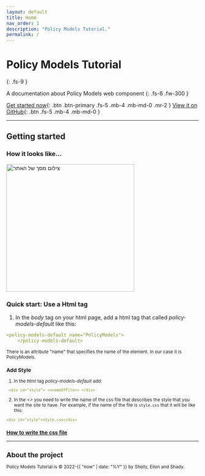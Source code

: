 ```yaml
---
layout: default
title: Home
nav_order: 1
description: "Policy Models Tutorial."
permalink: /
---
```


# Policy Models Tutorial
{: .fs-9 }

A documentation about Policy Models web component
{: .fs-6 .fw-300 }

[Get started now](#getting-started){: .btn .btn-primary .fs-5 .mb-4 .mb-md-0 .mr-2 } [View it on GitHub](https://github.com/EilonBenIshay/PolicyModelsProjectFrontend2022){: .btn .fs-5 .mb-4 .mb-md-0 }

---

## Getting started

### How it looks like...

<img width="335" alt="צילום מסך של האתר" src="https://user-images.githubusercontent.com/48415128/158069121-13250618-4f39-468d-a442-c9198fc3e6c8.png">

### Quick start: Use a Html tag

1. In the _body_ tag on your html page, add a html tag that called _policy-models-default_ like this:

```yaml
<policy-models-default name="PolicyModels">
    </policy-models-default>
```

<small> There is an attribute "name" that specifies the name of the element. In our case it is PolicyModels.

### Add Style

1. In the html tag _policy-models-default_ add:
    
```yaml
 <div id="style"> <<nameOfFile>> </div>
```
    
2. In the _<<nameOfFile>>_ you need to write the name of the css file that describes the style that you want the site to have. For example, if the name of the file is `style.css` that it will be like this: 
    
```yaml
<div id="style">style.css</div>
```
    
### [How to write the css file](https://shellytalis.github.io/policy-model-tutorial/style.html)
    


---

## About the project

Policy Models Tutorial is &copy; 2022-{{ "now" | date: "%Y" }} by Shelly, Eilon and Shady.

